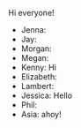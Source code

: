 Hi everyone!

- Jenna:
- Jay:
- Morgan:
- Megan:
- Kenny: Hi
- Elizabeth:
- Lambert:
- Jessica: Hello
- Phil:
- Asia: ahoy!